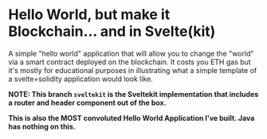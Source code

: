 # Hello World, but make it Blockchain... and in Svelte(kit)


A simple "hello world" application that will allow you to change the "world" via a smart contract deployed on the blockchain.
It costs you ETH gas but it's mostly for educational purposes in illustrating what a simple template of a svelte+solidity application would look like.

**NOTE: This branch `sveltekit` is the Sveltekit implementation that includes a router and header component out of the box.**


**This is also the MOST convoluted Hello World Application I've built. Java has nothing on this.**
